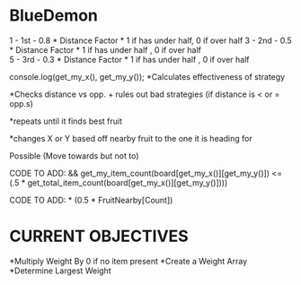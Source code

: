 # BlueDemon
1 - 1st - 0.8 * Distance Factor * 1 if has under half, 0 if over half 
3 - 2nd - 0.5 * Distance Factor * 1 if has under half , 0 if over half  
5 - 3rd - 0.3 * Distance Factor * 1 if has under half , 0 if over half  


console.log(get_my_x(), get_my_y());
*Calculates effectiveness of strategy

*Checks distance vs opp. + rules out bad strategies (if distance is < or = opp.s)

*repeats until it finds best fruit

*changes X or Y based off nearby fruit to the one it is heading for



Possible (Move towards but not to)



CODE TO ADD: && get_my_item_count(board[get_my_x()][get_my_y()]) <= (.5 * get_total_item_count(board[get_my_x()][get_my_y()])))

CODE TO ADD: * (0.5 * FruitNearby[Count])


# CURRENT OBJECTIVES

*Multiply Weight By 0 if no item present
*Create a Weight Array
*Determine Largest Weight